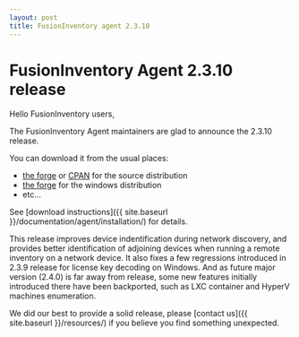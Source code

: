 ```yaml
---
layout: post
title: FusionInventory agent 2.3.10
---
```


# FusionInventory Agent 2.3.10 release

Hello FusionInventory users,

The FusionInventory Agent maintainers are glad to announce the 2.3.10 release.

You can download it from the usual places:

* [the forge](http://forge.fusioninventory.org/projects/fusioninventory-agent/files) or [CPAN](https://metacpan.org/release/FusionInventory-Agent) for the source distribution
* [the forge](http://forge.fusioninventory.org/projects/fusioninventory-agent-windows-installer/files) for the windows distribution
* etc...

See [download instructions]({{ site.baseurl }}/documentation/agent/installation/) for details.

This release improves device indentification during network discovery, and
provides better identification of adjoining devices when running a remote
inventory on a network device. It also fixes a few regressions introduced in
2.3.9 release for license key decoding on Windows. And as future major version
(2.4.0) is far away from release, some new features initially introduced there
have been backported, such as LXC container and HyperV machines enumeration.

We did our best to provide a solid release, please [contact us]({{ site.baseurl }}/resources/) if
you believe you find something unexpected.
